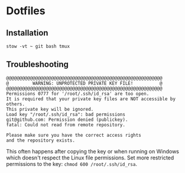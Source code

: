 # Dotfiles

## Installation

```
stow -vt ~ git bash tmux
```

## Troubleshooting

    @@@@@@@@@@@@@@@@@@@@@@@@@@@@@@@@@@@@@@@@@@@@@@@@@@@@@@@@@@@
    @         WARNING: UNPROTECTED PRIVATE KEY FILE!          @
    @@@@@@@@@@@@@@@@@@@@@@@@@@@@@@@@@@@@@@@@@@@@@@@@@@@@@@@@@@@
    Permissions 0777 for '/root/.ssh/id_rsa' are too open.
    It is required that your private key files are NOT accessible by others.
    This private key will be ignored.
    Load key "/root/.ssh/id_rsa": bad permissions
    git@github.com: Permission denied (publickey).
    fatal: Could not read from remote repository.

    Please make sure you have the correct access rights
    and the repository exists.

This often happens after copying the key or when running on Windows which doesn't respect the Linux file
permissions. Set more restricted permissions to the key: `chmod 600 /root/.ssh/id_rsa`.
